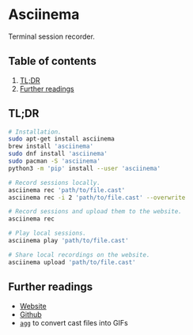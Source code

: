 # Asciinema

Terminal session recorder.

## Table of contents <!-- omit in toc -->

1. [TL;DR](#tldr)
1. [Further readings](#further-readings)

## TL;DR

```sh
# Installation.
sudo apt-get install asciinema
brew install 'asciinema'
sudo dnf install 'asciinema'
sudo pacman -S 'asciinema'
python3 -m 'pip' install --user 'asciinema'

# Record sessions locally.
asciinema rec 'path/to/file.cast'
asciinema rec -i 2 'path/to/file.cast' --overwrite

# Record sessions and upload them to the website.
asciinema rec

# Play local sessions.
asciinema play 'path/to/file.cast'

# Share local recordings on the website.
asciinema upload 'path/to/file.cast'
```

## Further readings

- [Website]
- [Github]
- [`agg`][agg] to convert cast files into GIFs

<!--
  References
  -->

<!-- Upstream -->
[github]: https://github.com/asciinema/asciinema
[website]: https://asciinema.org/

<!-- Knowledge base -->
[agg]: agg.md
